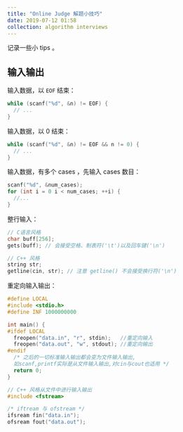 ```yaml
---
title: "Online Judge 解题小技巧"
date: 2019-07-12 01:58
collection: algorithm interviews
---
```


记录一些小 tips 。

## 输入输出

输入数据，以 `EOF` 结束：

```cpp
while (scanf("%d", &n) != EOF) {
  // ...
}
```

输入数据，以 0 结束：

```cpp
while (scanf("%d", &n) != EOF && n != 0) {
  // ...
}
```

输入数据，有多个 cases ，先输入 cases 数目：

```cpp
scanf("%d", &num_cases);
for (int i = 0 i < num_cases; ++i) {
  //...
}
```

整行输入：

```cpp
// C语言风格
char buff[256];
gets(buff); // 会接受空格、制表符('\t')以及回车键('\n')

// C++ 风格
string str;
getline(cin, str); // 注意 getline() 不会接受换行符('\n')
```

重定向输入输出：

```cpp
#define LOCAL
#include <stdio.h>
#define INF 1000000000

int main() {
#ifdef LOCAL
  freopen("data.in", "r", stdin);   //重定向输入
  freopen("data.out", "w", stdout); //重定向输出
#endif
  /* 之后的一切标准输入输出都会变为文件输入输出,
  如scanf,printf实际是从文件输入输出,对cin与cout也适用 */
  return 0;
}
```

```cpp
// C++ 风格从文件中进行输入输出
#include <fstream>

/* iftream 与 ofstream */
ifsream fin("data.in");
ofsream fout("data.out");
```
